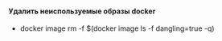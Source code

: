 #### Удалить неиспользуемые образы docker
- docker image rm -f $(docker image ls -f dangling=true -q)
